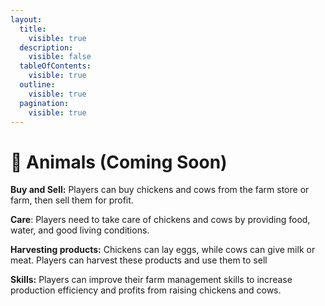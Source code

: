 ```yaml
---
layout:
  title:
    visible: true
  description:
    visible: false
  tableOfContents:
    visible: true
  outline:
    visible: true
  pagination:
    visible: true
---
```


# 🐾 Animals (Coming Soon)

**Buy and Sell:** Players can buy chickens and cows from the farm store or farm, then sell them for profit.

**Care**: Players need to take care of chickens and cows by providing food, water, and good living conditions.

**Harvesting products:** Chickens can lay eggs, while cows can give milk or meat. Players can harvest these products and use them to sell

**Skills:** Players can improve their farm management skills to increase production efficiency and profits from raising chickens and cows.
